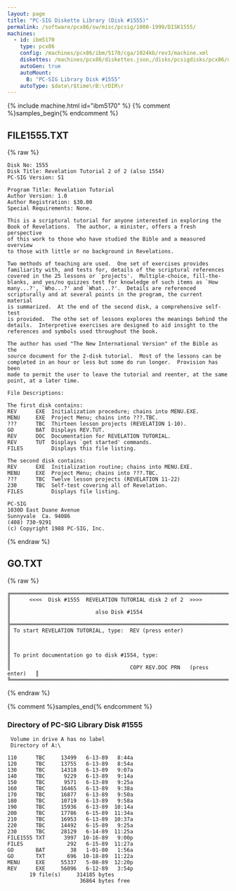 ```yaml
---
layout: page
title: "PC-SIG Diskette Library (Disk #1555)"
permalink: /software/pcx86/sw/misc/pcsig/1000-1999/DISK1555/
machines:
  - id: ibm5170
    type: pcx86
    config: /machines/pcx86/ibm/5170/cga/1024kb/rev3/machine.xml
    diskettes: /machines/pcx86/diskettes.json,/disks/pcsigdisks/pcx86/diskettes.json
    autoGen: true
    autoMount:
      B: "PC-SIG Library Disk #1555"
    autoType: $date\r$time\rB:\rDIR\r
---
```


{% include machine.html id="ibm5170" %}
{% comment %}samples_begin{% endcomment %}

## FILE1555.TXT

{% raw %}
```
Disk No: 1555                                                           
Disk Title: Revelation Tutorial 2 of 2 (also 1554)                      
PC-SIG Version: S1                                                      
                                                                        
Program Title: Revelation Tutorial                                      
Author Version: 1.0                                                     
Author Registration: $30.00                                             
Special Requirements: None.                                             
                                                                        
This is a scriptural tutorial for anyone interested in exploring the    
Book of Revelations.  The author, a minister, offers a fresh perspective
of this work to those who have studied the Bible and a measured overview
to those with little or no background in Revelations.                   
                                                                        
Two methods of teaching are used.  One set of exercises provides        
familiarity with, and tests for, details of the scriptural references   
covered in the 25 lessons or `projects'.  Multiple-choice, fill-the-    
blanks, and yes/no quizzes test for knowledge of such items as `How     
many...?', `Who...?' and `What...?'.  Details are referenced            
scripturally and at several points in the program, the current material 
is summarized.  At the end of the second disk, a comprehensive self-test
is provided.  The othe set of lessons explores the meanings behind the  
details.  Interpretive exercises are designed to aid insight to the     
references and symbols used throughout the book.                        
                                                                        
The author has used "The New International Version" of the Bible as the 
source document for the 2-disk tutorial.  Most of the lessons can be    
completed in an hour or less but some do run longer.  Provision has been
made to permit the user to leave the tutorial and reenter, at the same  
point, at a later time.                                                 
                                                                        
File Descriptions:                                                      
                                                                        
The first disk contains:                                                
REV      EXE  Initialization procedure; chains into MENU.EXE.           
MENU     EXE  Project Menu; chains into ???.TBC.                        
???      TBC  Thirteen lesson projects (REVELATION 1-10).               
GO       BAT  Displays REV.TUT.                                         
REV      DOC  Documentation for REVELATION TUTORIAL.                    
REV      TUT  Displays `get started' commands.                          
FILES         Displays this file listing.                               
                                                                        
The second disk contains:                                               
REV      EXE  Initialization routine; chains into MENU.EXE.             
MENU     EXE  Project Menu; chains into ???.TBC.                        
???      TBC  Twelve lesson projects (REVELATION 11-22)                 
230      TBC  Self-test covering all of Revelation.                     
FILES         Displays file listing.                                    
                                                                        
PC-SIG                                                                  
1030D East Duane Avenue                                                 
Sunnyvale  Ca. 94086                                                    
(408) 730-9291                                                          
(c) Copyright 1988 PC-SIG, Inc.                                         
```
{% endraw %}

## GO.TXT

{% raw %}
```
╔═════════════════════════════════════════════════════════════════════════╗
║      <<<<  Disk #1555  REVELATION TUTORIAL disk 2 of 2  >>>>            ║
║                           also Disk #1554                               ║
╠═════════════════════════════════════════════════════════════════════════╣
║ To start REVELATION TUTORIAL, type:  REV (press enter)                  ║
║                                                                         ║
║ To print documentation go to disk #1554, type:                          ║
║                                      COPY REV.DOC PRN   (press enter)   ║
╚═════════════════════════════════════════════════════════════════════════╝
```
{% endraw %}

{% comment %}samples_end{% endcomment %}

### Directory of PC-SIG Library Disk #1555

     Volume in drive A has no label
     Directory of A:\

    110      TBC     13499   6-13-89   8:44a
    120      TBC     13755   6-13-89   8:54a
    130      TBC     14318   6-13-89   9:07a
    140      TBC      9229   6-13-89   9:14a
    150      TBC      9571   6-13-89   9:25a
    160      TBC     16465   6-13-89   9:38a
    170      TBC     16877   6-13-89   9:50a
    180      TBC     10719   6-13-89   9:58a
    190      TBC     15936   6-13-89  10:14a
    200      TBC     17786   6-15-89  11:34a
    210      TBC     16953   6-13-89  10:37a
    220      TBC     14492   6-15-89   9:25a
    230      TBC     28129   6-14-89  11:25a
    FILE1555 TXT      3997  10-16-89   9:00p
    FILES              292   6-15-89  11:27a
    GO       BAT        38   1-01-80   1:56a
    GO       TXT       696  10-18-89  11:22a
    MENU     EXE     55337   5-08-89  12:20p
    REV      EXE     56096   6-12-89   3:54p
           19 file(s)     314185 bytes
                           36864 bytes free
